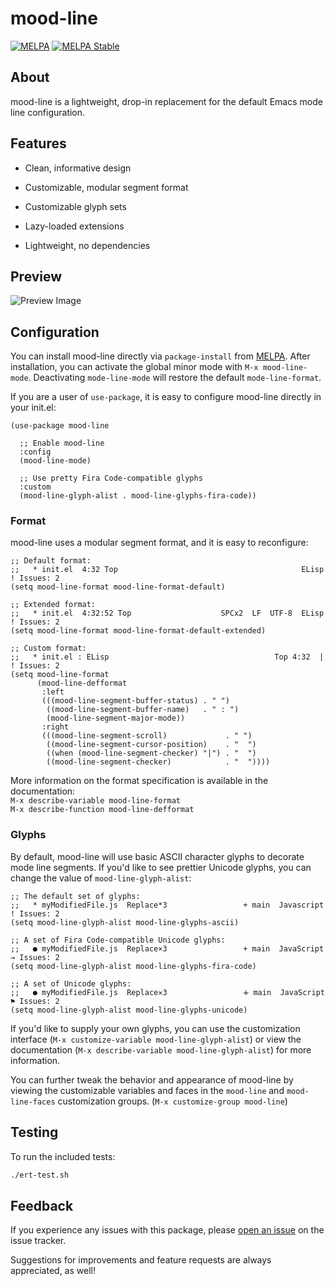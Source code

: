# mood-line

[![MELPA](https://melpa.org/packages/mood-line-badge.svg)](https://melpa.org/#/mood-line)
[![MELPA Stable](https://stable.melpa.org/packages/mood-line-badge.svg)](https://stable.melpa.org/#/mood-line)

## About

mood-line is a lightweight, drop-in replacement for the default Emacs mode line configuration.

## Features

* Clean, informative design

* Customizable, modular segment format

* Customizable glyph sets

* Lazy-loaded extensions

* Lightweight, no dependencies

## Preview

![Preview Image](.repo-assets/preview.png "Preview Image")

## Configuration

You can install mood-line directly via `package-install` from [MELPA](https://melpa.org/).
After installation, you can activate the global minor mode with `M-x mood-line-mode`.
Deactivating `mode-line-mode` will restore the default `mode-line-format`.

If you are a user of `use-package`, it is easy to configure mood-line directly in your init.el:

```elisp
(use-package mood-line

  ;; Enable mood-line
  :config
  (mood-line-mode)

  ;; Use pretty Fira Code-compatible glyphs
  :custom
  (mood-line-glyph-alist . mood-line-glyphs-fira-code))
```

### Format

mood-line uses a modular segment format, and it is easy to reconfigure:

```elisp
;; Default format:
;;   * init.el  4:32 Top                                         ELisp  ! Issues: 2
(setq mood-line-format mood-line-format-default)

;; Extended format:
;;   * init.el  4:32:52 Top                    SPCx2  LF  UTF-8  ELisp  ! Issues: 2
(setq mood-line-format mood-line-format-default-extended)

;; Custom format:
;;   * init.el : ELisp                                     Top 4:32  |  ! Issues: 2
(setq mood-line-format
      (mood-line-defformat
       :left
       (((mood-line-segment-buffer-status) . " ")
        ((mood-line-segment-buffer-name)   . " : ")
        (mood-line-segment-major-mode))
       :right
       (((mood-line-segment-scroll)             . " ")
        ((mood-line-segment-cursor-position)    . "  ")
        ((when (mood-line-segment-checker) "|") . "  ")
        ((mood-line-segment-checker)            . "  "))))
```

More information on the format specification is available in the documentation: \
`M-x describe-variable mood-line-format` \
`M-x describe-function mood-line-defformat`

### Glyphs

By default, mood-line will use basic ASCII character glyphs to decorate mode line segments.
If you'd like to see prettier Unicode glyphs, you can change the value of `mood-line-glyph-alist`:

```elisp
;; The default set of glyphs:
;;   * myModifiedFile.js  Replace*3                 + main  Javascript  ! Issues: 2
(setq mood-line-glyph-alist mood-line-glyphs-ascii)

;; A set of Fira Code-compatible Unicode glyphs:
;;   ● myModifiedFile.js  Replace×3                 + main  JavaScript  → Issues: 2
(setq mood-line-glyph-alist mood-line-glyphs-fira-code)

;; A set of Unicode glyphs:
;;   ● myModifiedFile.js  Replace✕3                 🞤 main  JavaScript  ⚑ Issues: 2
(setq mood-line-glyph-alist mood-line-glyphs-unicode)
```

If you'd like to supply your own glyphs, you can use the customization interface
(`M-x customize-variable mood-line-glyph-alist`) or view the documentation
(`M-x describe-variable mood-line-glyph-alist`) for more information.

You can further tweak the behavior and appearance of mood-line by viewing the customizable variables
and faces in the `mood-line` and `mood-line-faces` customization groups. (`M-x customize-group mood-line`)

## Testing

To run the included tests:

```bash
./ert-test.sh
```

## Feedback

If you experience any issues with this package, please
[open an issue](https://gitlab.com/jessieh/mood-line/issues/new)
on the issue tracker.

Suggestions for improvements and feature requests are always appreciated, as well!
